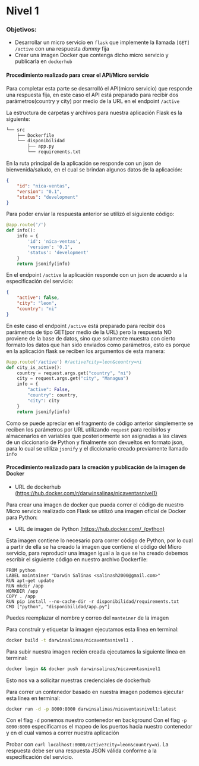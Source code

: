 # Nivel 1

### Objetivos:
 - Desarrollar un micro servicio en `flask` que implemente la llamada `[GET] /active` con una respuesta _dummy_ fija
 - Crear una imagen Docker que contenga dicho micro servicio y publicarla en `dockerhub`

#### Procedimiento realizado para crear el API/Micro servicio
Para completar esta parte se desarrolló el API(micro servicio) que responde una respuesta fija, en este caso el API está preparado para recibir dos parámetros(country y city) por medio de la URL en el endpoint `/active`

La estructura de carpetas y archivos para nuestra aplicación Flask es la siguiente:

```bash
└── src
    ├── Dockerfile
    └── disponibilidad
        ├── app.py
        └── requirements.txt
```


En la ruta principal de la aplicación se responde con un json de bienvenida/saludo, en el cual se brindan algunos datos de la aplicación:

```json
{
    "id": "nica-ventas",
    "version": "0.1",
    "status": "development"
}
```

Para poder enviar la respuesta anterior se utilizó el siguiente código:
```python
@app.route('/')
def info():
    info = {
        'id': 'nica-ventas',
        'version': '0.1',
        'status': 'development'
    }
    return jsonify(info)
```

En el endpoint `/active` la aplicación responde con un json de acuerdo a la  especificación del servicio:

```json
{
    "active": false,
    "city": "leon",
    "country": "ni"
}

```
En este caso el endpoint `/active` está preparado para recibir dos parámetros de tipo GET(por medio de la URL) pero la respuesta NO proviene de la base de datos, sino que solamente muestra con cierto formato los datos que han sido enviados como parámetros, esto es porque en la aplicación flask se reciben los argumentos de esta manera:

```python
@app.route('/active') #/active?city=leon&country=ni
def city_is_active():
    country = request.args.get("country", "ni")
    city = request.args.get("city", "Managua")
    info = {
        "active": False,
        "country": country,
        "city": city
    }
    return jsonify(info)

```
Como se puede apreciar en el fragmento de código anterior simplemente se reciben los parámetros por URL utilizando `request` para recibirlos y almacenarlos en variables que posteriormente son asignadas a las claves de un diccionario de Python y finalmente son devueltos en formato json, para lo cual se utiliza `jsonify` y el diccionario creado previamente llamado `info`



#### Procedimiento realizado para la creación y publicación de la imagen de Docker
- URL de dockerhub [(https://hub.docker.com/r/darwinsalinas/nicaventasnivel1)](https://hub.docker.com/r/darwinsalinas/nicaventasnivel1)


Para crear una imagen de docker que pueda correr el código de nuestro Micro servicio realizado con Flask se utilizó una imagen oficial de Docker para Python:

- URL de imagen de Python [(https://hub.docker.com/_/python)](https://hub.docker.com/_/python)

Esta imagen contiene lo necesario para correr código de Python, por lo cual a partir de ella se ha creado la imagen que contiene el código del Micro servicio, para reproducir una imagen igual a la que se ha creado debemos escribir el siguiente código en nuestro archivo Dockerfile:

```
FROM python
LABEL maintainer "Darwin Salinas <salinash2000@gmail.com>"
RUN apt-get update
RUN mkdir /app
WORKDIR /app
COPY . /app
RUN pip install --no-cache-dir -r disponibilidad/requirements.txt
CMD ["python", "disponibilidad/app.py"]
```

Puedes reemplazar el nombre y correo del `manteiner` de la imagen

Para construir y etiquetar la imagen ejecutamos esta línea en terminal:

```bash
docker build -t darwinsalinas/nicaventasnivel1 .
```


Para subir nuestra imagen recién creada ejecutamos la siguiente linea en terminal:

```bash
docker login && docker push darwinsalinas/nicaventasnivel1
```
Esto nos va a solicitar nuestras credenciales de dockerhub

Para correr un contenedor basado en nuestra imagen podemos ejecutar esta linea en terminal:

```bash
docker run -d -p 8000:8000 darwinsalinas/nicaventasnivel1:latest
```

Con el flag `-d` ponemos nuestro contenedor en background
Con el flag `-p 8000:8000` especificamos el mapeo de los puertos hacia nuestro contenedor y en el cual vamos a correr nuestra aplicación



Probar con `curl localhost:8000/active?city=leon&country=ni`. La respuesta debe ser una respuesta JSON válida conforme a la especificación del servicio.